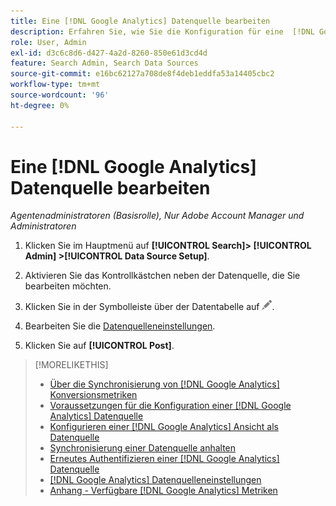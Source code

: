 ```yaml
---
title: Eine [!DNL Google Analytics] Datenquelle bearbeiten
description: Erfahren Sie, wie Sie die Konfiguration für eine  [!DNL Google Analytics] Datenquelle bearbeiten.
role: User, Admin
exl-id: d3c6c8d6-d427-4a2d-8260-850e61d3cd4d
feature: Search Admin, Search Data Sources
source-git-commit: e16bc62127a708de8f4deb1eddfa53a14405cbc2
workflow-type: tm+mt
source-wordcount: '96'
ht-degree: 0%

---
```


# Eine [!DNL Google Analytics] Datenquelle bearbeiten

*Agentenadministratoren (Basisrolle), Nur Adobe Account Manager und Administratoren*

1. Klicken Sie im Hauptmenü auf **[!UICONTROL Search]> [!UICONTROL Admin] >[!UICONTROL Data Source Setup]**.

1. Aktivieren Sie das Kontrollkästchen neben der Datenquelle, die Sie bearbeiten möchten.

1. Klicken Sie in der Symbolleiste über der Datentabelle auf ![Bearbeiten](/help/search-social-commerce/assets/edit.png "Bearbeiten").

1. Bearbeiten Sie die [Datenquelleneinstellungen](data-source-settings.md).

1. Klicken Sie auf **[!UICONTROL Post]**.

>[!MORELIKETHIS]
>
>* [Über die Synchronisierung von [!DNL Google Analytics] Konversionsmetriken](data-source-about.md)
>* [Voraussetzungen für die Konfiguration einer  [!DNL Google Analytics] Datenquelle](data-source-prerequisites.md)
>* [Konfigurieren einer [!DNL Google Analytics] Ansicht als Datenquelle](data-source-configure.md)
>* [Synchronisierung einer Datenquelle anhalten](data-source-pause.md)
>* [Erneutes Authentifizieren einer  [!DNL Google Analytics] Datenquelle](data-source-reauthenticate.md)
>* [[!DNL Google Analytics] Datenquelleneinstellungen](data-source-settings.md)
>* [Anhang - Verfügbare [!DNL Google Analytics] Metriken](data-source-ga-metrics.md)
